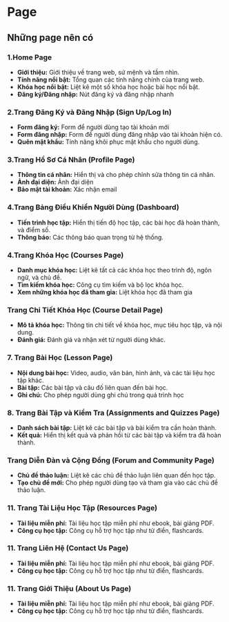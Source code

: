 # Page

## Những page nên có

### 1.Home Page

- **Giới thiệu:** Giới thiệu về trang web, sứ mệnh và tầm nhìn.
- **Tính năng nổi bật:** Tổng quan các tính năng chính của trang web.
- **Khóa học nổi bật:** Liệt kê một số khóa học hoặc bài học nổi bật.
- **Đăng ký/Đăng nhập:** Nút đăng ký và đăng nhập nhanh

### 2.Trang Đăng Ký và Đăng Nhập (Sign Up/Log In)

- **Form đăng ký:** Form để người dùng tạo tài khoản mới
- **Form đăng nhập:** Form để người dùng đăng nhập vào tài khoản hiện có.
- **Quên mật khẩu:** Tính năng khôi phục mật khẩu cho người dùng.

### 3.Trang Hồ Sơ Cá Nhân (Profile Page)

- **Thông tin cá nhân:** Hiển thị và cho phép chỉnh sửa thông tin cá nhân.
- **Ảnh đại diện:** Ảnh đại diện
- **Bảo mật tài khoản:** Xác nhận email

### 4.Trang Bảng Điều Khiển Người Dùng (Dashboard)

- **Tiến trình học tập:** Hiển thị tiến độ học tập, các bài học đã hoàn thành, và điểm số.
- **Thông báo:** Các thông báo quan trọng từ hệ thống.

### 4.Trang Khóa Học (Courses Page)

- **Danh mục khóa học:** Liệt kê tất cả các khóa học theo trình độ, ngôn ngữ, và chủ đề.
- **Tìm kiếm khóa học:** Công cụ tìm kiếm và bộ lọc khóa học.
- **Xem những khóa học đã tham gia:** Liệt khóa học đã tham gia

### Trang Chi Tiết Khóa Học (Course Detail Page)

- **Mô tả khóa học:** Thông tin chi tiết về khóa học, mục tiêu học tập, và nội dung.
- **Đánh giá:** Đánh giá và nhận xét từ người dùng khác.

### 7. Trang Bài Học (Lesson Page)

- **Nội dung bài học:** Video, audio, văn bản, hình ảnh, và các tài liệu học tập khác.
- **Bài tập:** Các bài tập và câu đố liên quan đến bài học.
- **Ghi chú:** Cho phép người dùng ghi chú trong quá trình học

### 8. Trang Bài Tập và Kiểm Tra (Assignments and Quizzes Page)

- **Danh sách bài tập:** Liệt kê các bài tập và bài kiểm tra cần hoàn thành.
- **Kết quả:** Hiển thị kết quả và phản hồi từ các bài tập và kiểm tra đã hoàn thành.

### Trang Diễn Đàn và Cộng Đồng (Forum and Community Page)

- **Chủ đề thảo luận:** Liệt kê các chủ đề thảo luận liên quan đến học tập.
- **Tạo chủ đề mới:** Cho phép người dùng tạo và tham gia vào các chủ đề thảo luận.

### 11. Trang Tài Liệu Học Tập (Resources Page)

- **Tài liệu miễn phí:** Tài liệu học tập miễn phí như ebook, bài giảng PDF.
- **Công cụ học tập:** Công cụ hỗ trợ học tập như từ điển, flashcards.

### 11. Trang Liên Hệ (Contact Us Page)

- **Tài liệu miễn phí:** Tài liệu học tập miễn phí như ebook, bài giảng PDF.
- **Công cụ học tập:** Công cụ hỗ trợ học tập như từ điển, flashcards.

### 11. Trang Giới Thiệu (About Us Page)

- **Tài liệu miễn phí:** Tài liệu học tập miễn phí như ebook, bài giảng PDF.
- **Công cụ học tập:** Công cụ hỗ trợ học tập như từ điển, flashcards.
